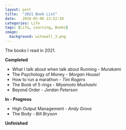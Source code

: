 ```yaml
---
layout: post
title:  "2021 Book List"
date:   2020-05-06 23:52:38
categories: Life
tags: [Life, Learning, Books]
image:
  background: witewall_3.png
---
```

The books I read in 2021.

**Completed**

- What I talk about when talk about Running  - _Murakami_
- The Psychology of Money - _Morgan Housel_
- How to run a marathon - _Tim Rogers_
- The Book of 5 rings - _Miyamoto Mushashi_
- Beyond Order - _Jordan Peterson_


**In - Progress**

- High Output Management - _Andy Grove_
- The Body - _Bill Bryson_

**Unfinished**
